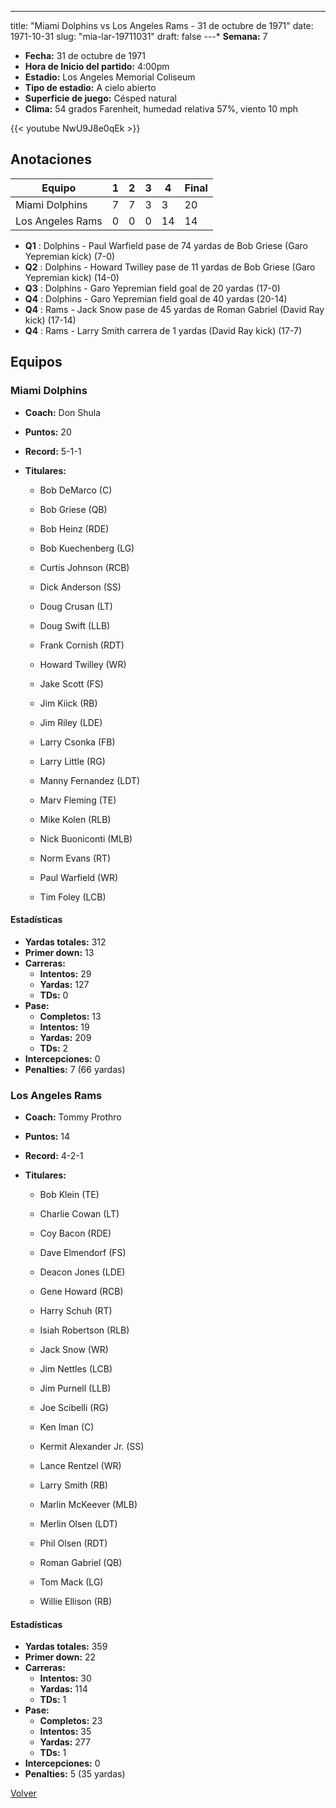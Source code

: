 ---
title: "Miami Dolphins vs Los Angeles Rams - 31 de octubre de 1971"
date: 1971-10-31
slug: "mia-lar-19711031"
draft: false
---* **Semana:** 7
* **Fecha:** 31 de octubre de 1971
* **Hora de Inicio del partido:** 4:00pm
* **Estadio:** Los Angeles Memorial Coliseum
* **Tipo de estadio:** A cielo abierto
* **Superficie de juego:** Césped natural
* **Clima:** 54 grados Farenheit, humedad relativa 57%, viento 10 mph

{{< youtube NwU9J8e0qEk >}}


## Anotaciones
| Equipo | 1 | 2 | 3 | 4 | Final |
|--------|---|---|---|---|-------|
| Miami Dolphins  | 7 | 7 | 3 | 3  | 20 |
| Los Angeles Rams  | 0 | 0 | 0 | 14  | 14 |
* **Q1** : Dolphins - Paul Warfield pase de 74 yardas de Bob Griese (Garo Yepremian kick) (7-0)
* **Q2** : Dolphins - Howard Twilley pase de 11 yardas de Bob Griese (Garo Yepremian kick) (14-0)
* **Q3** : Dolphins - Garo Yepremian field goal de 20 yardas (17-0)
* **Q4** : Dolphins - Garo Yepremian field goal de 40 yardas (20-14)
* **Q4** : Rams - Jack Snow pase de 45 yardas de Roman Gabriel (David Ray kick) (17-14)
* **Q4** : Rams - Larry Smith carrera de 1 yardas (David Ray kick) (17-7)


## Equipos


### Miami Dolphins
* **Coach:** Don Shula
* **Puntos:** 20
* **Record:** 5-1-1
* **Titulares:** 

  * Bob DeMarco (C) 

  * Bob Griese (QB) 

  * Bob Heinz (RDE) 

  * Bob Kuechenberg (LG) 

  * Curtis Johnson (RCB) 

  * Dick Anderson (SS) 

  * Doug Crusan (LT) 

  * Doug Swift (LLB) 

  * Frank Cornish (RDT) 

  * Howard Twilley (WR) 

  * Jake Scott (FS) 

  * Jim Kiick (RB) 

  * Jim Riley (LDE) 

  * Larry Csonka (FB) 

  * Larry Little (RG) 

  * Manny Fernandez (LDT) 

  * Marv Fleming (TE) 

  * Mike Kolen (RLB) 

  * Nick Buoniconti (MLB) 

  * Norm Evans (RT) 

  * Paul Warfield (WR) 

  * Tim Foley (LCB) 

#### Estadísticas
* **Yardas totales:** 312
* **Primer down:** 13
* **Carreras:**
  * **Intentos:** 29
  * **Yardas:** 127
  * **TDs:** 0
* **Pase:**
  * **Completos:** 13
  * **Intentos:** 19
  * **Yardas:** 209
  * **TDs:** 2
* **Intercepciones:** 0
* **Penalties:** 7 (66 yardas)

### Los Angeles Rams
* **Coach:** Tommy Prothro
* **Puntos:** 14
* **Record:** 4-2-1
* **Titulares:** 

  * Bob Klein (TE) 

  * Charlie Cowan (LT) 

  * Coy Bacon (RDE) 

  * Dave Elmendorf (FS) 

  * Deacon Jones (LDE) 

  * Gene Howard (RCB) 

  * Harry Schuh (RT) 

  * Isiah Robertson (RLB) 

  * Jack Snow (WR) 

  * Jim Nettles (LCB) 

  * Jim Purnell (LLB) 

  * Joe Scibelli (RG) 

  * Ken Iman (C) 

  * Kermit Alexander Jr. (SS) 

  * Lance Rentzel (WR) 

  * Larry Smith (RB) 

  * Marlin McKeever (MLB) 

  * Merlin Olsen (LDT) 

  * Phil Olsen (RDT) 

  * Roman Gabriel (QB) 

  * Tom Mack (LG) 

  * Willie Ellison (RB) 

#### Estadísticas
* **Yardas totales:** 359
* **Primer down:** 22
* **Carreras:**
  * **Intentos:** 30
  * **Yardas:** 114
  * **TDs:** 1
* **Pase:**
  * **Completos:** 23
  * **Intentos:** 35
  * **Yardas:** 277
  * **TDs:** 1
* **Intercepciones:** 0
* **Penalties:** 5 (35 yardas)


[Volver](/historia/1971)
